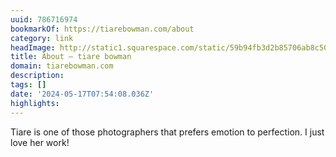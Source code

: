 ```yaml
---
uuid: 786716974
bookmarkOf: https://tiarebowman.com/about
category: link
headImage: http://static1.squarespace.com/static/59b94fb3d2b85706ab8c504b/t/616c83ba6435442e2d51cd79/1634501562320/2.png?format=1500w
title: About — tiare bowman
domain: tiarebowman.com
description: 
tags: []
date: '2024-05-17T07:54:08.036Z'
highlights: 
---
```


Tiare is one of those photographers that prefers emotion to perfection. I just love her work!


